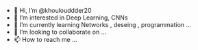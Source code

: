 - 👋 Hi, I’m @khoulouddder20
- 👀 I’m interested in Deep Learning, CNNs
- 🌱 I’m currently learning Networks , deseing , programmation ... 
- 💞️ I’m looking to collaborate on ...
- 📫 How to reach me ...

<!---
khoulouddder20/khoulouddder20 is a ✨ special ✨ repository because its `README.md` (this file) appears on your GitHub profile.
You can click the Preview link to take a look at your changes.
--->
